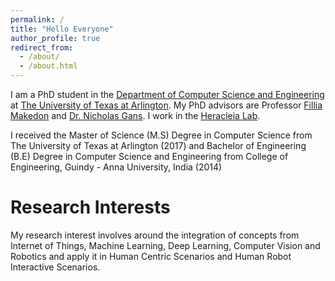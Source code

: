 ```yaml
---
permalink: /
title: "Hello Everyone"
author_profile: true
redirect_from: 
  - /about/
  - /about.html
---
```


I am a PhD student in the [Department of Computer Science and Engineering](https://www.uta.edu/academics/schools-colleges/engineering/academics/departments/cse) at [The University of Texas at Arlington](https://www.uta.edu/). My PhD advisors are Professor [Fillia Makedon](https://heracleia.uta.edu/~makedon/index.html) and [Dr. Nicholas Gans](https://www.uta.edu/academics/faculty/profile?user=nick.gans). I work in the [Heracleia Lab](https://heracleia.uta.edu/#).

I received the Master of Science (M.S) Degree in Computer Science from The University of Texas at Arlington (2017) and Bachelor of Engineering (B.E) Degree in Computer Science and Engineering from College of Engineering, Guindy - Anna University, India (2014)

Research Interests
======
My research interest involves around the integration of concepts from Internet of Things, Machine Learning, Deep Learning, Computer Vision and Robotics and apply it in Human Centric Scenarios and Human Robot Interactive Scenarios.

